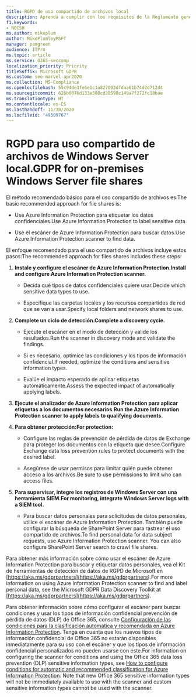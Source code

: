 ```yaml
---
title: RGPD de uso compartido de archivos local
description: Aprenda a cumplir con los requisitos de la Reglamento general de protección de datos (GDPR) en los archivos compartidos de Windows Server.
f1.keywords:
- NOCSH
ms.author: mikeplum
author: MikePlumleyMSFT
manager: pamgreen
audience: ITPro
ms.topic: article
ms.service: O365-seccomp
localization_priority: Priority
titleSuffix: Microsoft GDPR
ms.custom: seo-marvel-apr2020
ms.collection: MS-Compliance
ms.openlocfilehash: 55c94de3fe6e1c1a827003dfdaa61b74d2d712d4
ms.sourcegitcommit: 626b0076d133e588cd28598c149a7f272fc18bae
ms.translationtype: HT
ms.contentlocale: es-ES
ms.lasthandoff: 11/30/2020
ms.locfileid: "49509767"
---
```

# <a name="gdpr-for-on-premises-windows-server-file-shares"></a><span data-ttu-id="01c7e-103">RGPD para uso compartido de archivos de Windows Server local.</span><span class="sxs-lookup"><span data-stu-id="01c7e-103">GDPR for on-premises Windows Server file shares</span></span>

<span data-ttu-id="01c7e-104">El método recomendado básico para el uso compartido de archivos es:</span><span class="sxs-lookup"><span data-stu-id="01c7e-104">The basic recommended approach for file shares is:</span></span>

-   <span data-ttu-id="01c7e-105">Use Azure Information Protection para etiquetar los datos confidenciales.</span><span class="sxs-lookup"><span data-stu-id="01c7e-105">Use Azure Information Protection to label sensitive data.</span></span>

-   <span data-ttu-id="01c7e-106">Use el escáner de Azure Information Protection para buscar datos.</span><span class="sxs-lookup"><span data-stu-id="01c7e-106">Use Azure Information Protection scanner to find data.</span></span>

<span data-ttu-id="01c7e-107">El enfoque recomendado para el uso compartido de archivos incluye estos pasos:</span><span class="sxs-lookup"><span data-stu-id="01c7e-107">The recommended approach for files shares includes these steps:</span></span>

1.  <span data-ttu-id="01c7e-108">**Instale y configure el escáner de Azure Information Protection.**</span><span class="sxs-lookup"><span data-stu-id="01c7e-108">**Install and configure Azure Information Protection scanner.**</span></span>

    -   <span data-ttu-id="01c7e-109">Decida qué tipos de datos confidenciales quiere usar.</span><span class="sxs-lookup"><span data-stu-id="01c7e-109">Decide which sensitive data types to use.</span></span>

    -   <span data-ttu-id="01c7e-110">Especifique las carpetas locales y los recursos compartidos de red que se van a usar.</span><span class="sxs-lookup"><span data-stu-id="01c7e-110">Specify local folders and network shares to use.</span></span>

2.  <span data-ttu-id="01c7e-111">**Complete un ciclo de detección.**</span><span class="sxs-lookup"><span data-stu-id="01c7e-111">**Complete a discovery cycle.**</span></span>

    -   <span data-ttu-id="01c7e-112">Ejecute el escáner en el modo de detección y valide los resultados.</span><span class="sxs-lookup"><span data-stu-id="01c7e-112">Run the scanner in discovery mode and validate the findings.</span></span>

    -   <span data-ttu-id="01c7e-113">Si es necesario, optimice las condiciones y los tipos de información confidencial.</span><span class="sxs-lookup"><span data-stu-id="01c7e-113">If needed, optimize the conditions and sensitive information types.</span></span>

    -   <span data-ttu-id="01c7e-114">Evalúe el impacto esperado de aplicar etiquetas automáticamente.</span><span class="sxs-lookup"><span data-stu-id="01c7e-114">Assess the expected impact of automatically applying labels.</span></span>

3.  <span data-ttu-id="01c7e-115">**Ejecute el analizador de Azure Information Protection para aplicar etiquetas a los documentos necesarios**.</span><span class="sxs-lookup"><span data-stu-id="01c7e-115">**Run the Azure Information Protection scanner to apply labels to qualifying documents**.</span></span>

4.  <span data-ttu-id="01c7e-116">**Para obtener protección:**</span><span class="sxs-lookup"><span data-stu-id="01c7e-116">**For protection:**</span></span>

    -   <span data-ttu-id="01c7e-117">Configure las reglas de prevención de pérdida de datos de Exchange para proteger los documentos con la etiqueta que desee.</span><span class="sxs-lookup"><span data-stu-id="01c7e-117">Configure Exchange data loss prevention rules to protect documents with the desired label.</span></span>

    -   <span data-ttu-id="01c7e-118">Asegúrese de usar permisos para limitar quién puede obtener acceso a los archivos.</span><span class="sxs-lookup"><span data-stu-id="01c7e-118">Be sure to use permissions to limit who can access files.</span></span>

5.  <span data-ttu-id="01c7e-119">**Para supervisar, integre los registros de Windows Server con una herramienta SIEM.**</span><span class="sxs-lookup"><span data-stu-id="01c7e-119">**For monitoring, integrate Windows Server logs with a SIEM tool.**</span></span>

    -   <span data-ttu-id="01c7e-p101">Para buscar datos personales para solicitudes de datos personales, utilice el escáner de Azure Information Protection. También puede configurar la búsqueda de SharePoint Server para rastrear el uso compartido de archivos.</span><span class="sxs-lookup"><span data-stu-id="01c7e-p101">To find personal data for data subject requests, use Azure Information Protection scanner. You can also configure SharePoint Server search to crawl file shares.</span></span>

<span data-ttu-id="01c7e-122">Para obtener más información sobre cómo usar el escáner de Azure Information Protection para buscar y etiquetar datos personales, vea el Kit de herramientas de detección de datos de RGPD de Microsoft en [https://aka.ms/gdprpartners](<https://aka.ms/gdprpartners>).</span><span class="sxs-lookup"><span data-stu-id="01c7e-122">For more information on using Azure Information Protection scanner to find and label personal data, see the Microsoft GDPR Data Discovery Toolkit at [https://aka.ms/gdprpartners](<https://aka.ms/gdprpartners>).</span></span>

<span data-ttu-id="01c7e-p102">Para obtener información sobre cómo configurar el escáner para buscar condiciones y usar los tipos de información confidencial prevención de pérdida de datos (DLP) de Office 365, consulte [Configuración de las condiciones para la clasificación automática y recomendada en Azure Information Protection](https://docs.microsoft.com/information-protection/deploy-use/configure-policy-classification). Tenga en cuenta que los nuevos tipos de información confidencial de Office 365 no estarán disponibles inmediatamente para su uso con el escáner y que los tipos de información confidencial personalizados no pueden usarse con este.</span><span class="sxs-lookup"><span data-stu-id="01c7e-p102">For information on configuring the scanner for conditions and using the Office 365 data loss prevention (DLP) sensitive information types, see [How to configure conditions for automatic and recommended classification for Azure Information Protection](https://docs.microsoft.com/information-protection/deploy-use/configure-policy-classification). Note that new Office 365 sensitive information types will not be immediately available to use with the scanner and custom sensitive information types cannot be used with the scanner.</span></span>

